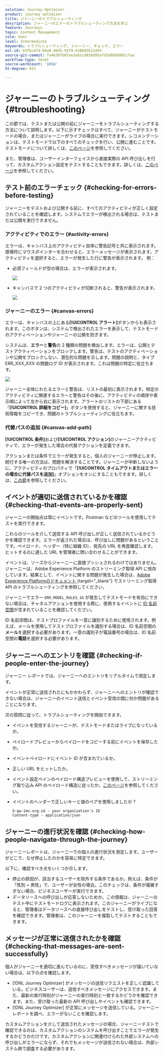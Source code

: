 ```yaml
---
solution: Journey Optimizer
product: journey optimizer
title: ジャーニーのトラブルシューティング
description: ジャーニーのエラーのトラブルシューティング方法を学ぶ
feature: Journeys
topic: Content Management
role: User
level: Intermediate
keywords: トラブルシューティング, ジャーニー, チェック, エラー
exl-id: 03fbc4f4-b0a8-46d5-91f9-620685b11493
source-git-commit: fa46397b87ae3a81cd016d95afd3e09bb002cfaa
workflow-type: tm+mt
source-wordcount: '1058'
ht-degree: 91%

---
```


# ジャーニーのトラブルシューティング {#troubleshooting}

この節では、テストまたは公開の前にジャーニーをトラブルシューティングする方法について説明します。以下に示すチェックはすべて、ジャーニーがテストモードの場合、またはジャーニーがライブの場合に実行できます。レコメンデーションは、テストモードで以下のすべてのチェックを行い、公開に進むことです。テストモードについて詳しくは、[このページ](../building-journeys/testing-the-journey.md)を参照してください。

また、管理者は、ユーザーインターフェイスから直接実際の API 呼び出しを行って、カスタムアクション設定をテストすることもできます。詳しくは、[このページ](../action/troubleshoot-custom-action.md)を参照してください。

## テスト前のエラーチェック {#checking-for-errors-before-testing}

ジャーニーをテストおよび公開する前に、すべてのアクティビティが正しく設定されていることを確認します。システムでエラーが検出される場合は、テストまたは公開を実行できません。


### アクティビティでのエラー {#activity-errors}

エラーは、キャンバス上のアクティビティ自体に警告記号と共に表示されます。感嘆符にマウスポインターを合わせると、エラーメッセージが表示されます。アクティビティを選択すると、エラーが発生した行に警告が表示されます。 例：

* 必須フィールドが空の場合は、エラーが表示されます。

  ![](assets/journey63.png)

* キャンバスで 2 つのアクティビティが切断されると、警告が表示されます。

  ![](assets/canvas-disconnected.png)

### ジャーニーのエラー {#canvas-errors}

エラーは、キャンバスの上にある&#x200B;**[!UICONTROL アラート]**&#x200B;ボタンからも表示されます。このボタンは、システムで検出されたエラーを表示して、テストモードのアクティベーションやジャーニーの公開を防ぎます。

システムは、**エラー**&#x200B;と&#x200B;**警告**&#x200B;の 2 種類の問題を検出します。エラーは、公開とテストアクティベーションをブロックします。警告は、テストのアクティベーションや公開をブロックしない、潜在的な問題を示します。問題の説明と、タイプ ERR_XXX_XXX の問題ログ ID が表示されます。これは問題の特定に役立ちます。

![](assets/journey-error-and-warning.png)

<!--Most of the time, errors detected by the system are linked to errors visible on the activities but they can also relate to other issues. In all cases, check alerts and resolve the issue using to the error description. If you cannot identify the issue, use the **[!UICONTROL Copy details]** button to store the alerts, and send them to your administrator.-->

ジャーニー全体にわたるエラーと警告は、リストの最初に表示されます。特定のアクティビティに関連するエラーと警告はその後に、アクティビティの順序や表示順によって左から右に表示されます。アラートのリストの下部にある「**[!UICONTROL 詳細をコピー]**」ボタンを使用すると、ジャーニーに関する技術情報をコピーでき、問題のトラブルシューティングに役立ちます。

### 代替パスの追加 {#canvas-add-path}

**[!UICONTROL 条件]**&#x200B;および&#x200B;**[!UICONTROL アクション]**&#x200B;のジャーニーアクティビティで、エラーが発生した場合の代替アクションを定義できます。

アクションまたは条件でエラーが発生すると、個人のジャーニーが停止します。続行する唯一の方法は、問題を解決することです。ジャーニーが中断しないように、アクティビティのプロパティで「**[!UICONTROL タイムアウトまたはエラーの場合に代替パスを追加]**」オプションをオンにすることもできます。詳しくは、[この節](../building-journeys/using-the-journey-designer.md#paths)を参照してください。


## イベントが適切に送信されているかを確認 {#checking-that-events-are-properly-sent}

ジャーニーの開始点は常にイベントです。Postman などのツールを使用してテストを実行できます。

これらのツールを介して送信する API 呼び出しが正しく送信されているかどうかを確認できます。エラーが返された場合は、呼び出しに問題があるということです。ペイロード、ヘッダー（特に組織 ID）、宛先の URL を再度確認します。ヒットするのに適した URL を管理者に問い合わせることができます。

イベントは、ソースからジャーニーに直接プッシュされるわけではありません。ジャーニーは、Adobe Experience Platform のストリーミング取得 API に依存しています。結果として、イベントに関する問題が発生した場合は、[Adobe Experience Platformのドキュメント ](https://experienceleague.adobe.com/docs/experience-platform/ingestion/streaming/troubleshooting.html?lang=ja){target="_blank"} でストリーミング取得 API のトラブルシューティングを参照してください。

ジャーニーでエラー `ERR_MODEL_RULES_16` が発生してテストモードを有効にできない場合は、チャネルアクションを使用する際に、使用するイベントに [ID 名前空間](../audience/get-started-identity.md)が含まれていることを確認してください。

ID 名前空間は、テストプロファイルを一意に識別するために使用されます。例えば、メールを使用してテストプロファイルを識別する場合は、ID 名前空間の&#x200B;**メール**&#x200B;を選択する必要があります。一意の識別子が電話番号の場合は、ID 名前空間の&#x200B;**電話**&#x200B;を選択する必要があります。

## ジャーニーへのエントリを確認 {#checking-if-people-enter-the-journey}

ジャーニー レポートでは、ジャーニーへのエントリをリアルタイムで測定します。

イベントが正常に送信されたにもかかわらず、ジャーニーへのエントリが確認できない場合は、ジャーニーのイベント送信とイベント受信の間に何か問題があることになります。

次の質問に従って、トラブルシューティングを開始できます。

* イベントを受信するジャーニーが、テストモードまたはライブになっているか。
* ペイロードプレビューからペイロードをコピーする前にイベントを保存したか。
* イベントペイロードにイベント ID が含まれているか。
* 正しい URL をヒットしたか。
* イベント設定ペインのペイロード構造プレビューを使用して、ストリーミング取り込み API のペイロード構造に従ったか。[このページ](../event/about-creating.md#preview-the-payload)を参照してください。
* イベントのヘッダーで正しいキーと値のペアを使用しましたか？

  ```
  X-gw-ims-org-id - your organization's ID
  Content-type - application/json
  ```

## ジャーニーの進行状況を確認 {#checking-how-people-navigate-through-the-journey}

ジャーニーレポートは、ジャーニーでの個人の進行状況を測定します。ユーザーがどこで、なぜ停止したのかを容易に特定できます。

以下に、確認すべき点をいくつか示します。

* 停止の原因が、該当するユーザーを除外する条件であるか。例えば、条件が「性別 = 男性」で、ユーザーが女性の場合。このチェックは、条件が複雑すぎない場合、ビジネスユーザーが実行できます。
* データソースへの呼び出しが応答しないためか。この情報は、ジャーニーのテスト中にテストモードログに表示されます。このジャーニーがライブになると、管理者はデータソースへの直接呼び出しをテストし、受け取った回答を確認できます。管理者は、このジャーニーを複製してテストすることもできます。

## メッセージが正常に送信されたかを確認 {#checking-that-messages-are-sent-successfully}

個人がジャーニーを適切に進んでいるのに、受信すべきメッセージが届いていない場合は、以下の点を確認します。

* [!DNL Journey Optimizer] がメッセージの送信リクエストを正しく認識している。ビジネスユーザーは、送信すべきメッセージにアクセスできます。また、最新の実行時刻がジャーニーの実行時刻と一致するかどうかを確認できます。また、受け取った最新の API 呼び出しやイベントも確認できます。
* [!DNL Journey Optimizer] が正常にメッセージを送信している。ジャーニーレポートを調べ、エラーがないことを確認します。

カスタムアクションを介して送信されたメッセージの場合、ジャーニーテストで確認できるのは、カスタムアクションのシステムを呼び出すことでエラーが発生するかどうかだけです。カスタムアクションに関連付けられた外部システムへの呼び出しがエラーにならず、それでもメッセージが送信されない場合は、外部システム側で調査する必要があります。
